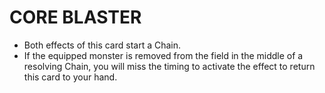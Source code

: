 
# CORE BLASTER

*   Both effects of this card start a Chain.
*   If the equipped monster is removed from the field in the middle of a resolving Chain, you will miss the timing to activate the effect to return this card to your hand.

  